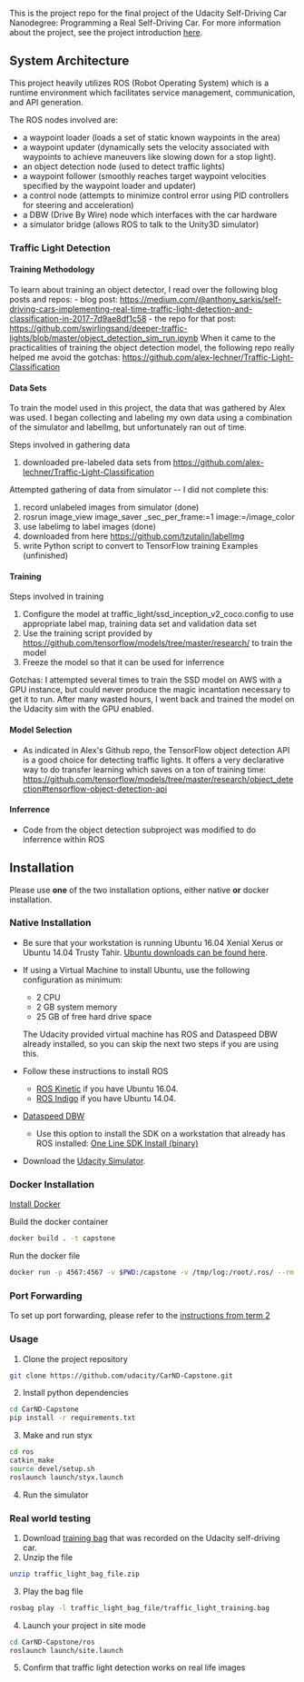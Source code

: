 This is the project repo for the final project of the Udacity Self-Driving Car Nanodegree: Programming a Real Self-Driving Car. For more information about the project, see the project introduction [here](https://classroom.udacity.com/nanodegrees/nd013/parts/6047fe34-d93c-4f50-8336-b70ef10cb4b2/modules/e1a23b06-329a-4684-a717-ad476f0d8dff/lessons/462c933d-9f24-42d3-8bdc-a08a5fc866e4/concepts/5ab4b122-83e6-436d-850f-9f4d26627fd9).

## System Architecture

This project heavily utilizes ROS (Robot Operating System) which is a runtime environment which facilitates service management, communication, and API generation.

The ROS nodes involved are:
- a waypoint loader (loads a set of static known waypoints in the area)
- a waypoint updater (dynamically sets the velocity associated with waypoints to achieve maneuvers like slowing down for a stop light).
- an object detection node (used to detect traffic lights)
- a waypoint follower (smoothly reaches target waypoint velocities specified by the waypoint loader and updater)
- a control node (attempts to minimize control error using PID controllers for steering and acceleration)
- a DBW (Drive By Wire) node which interfaces with the car hardware
- a simulator bridge (allows ROS to talk to the Unity3D simulator)

### Traffic Light Detection

#### Training Methodology

To learn about training an object detector, I read over the following blog posts and repos:
    - blog post: https://medium.com/@anthony_sarkis/self-driving-cars-implementing-real-time-traffic-light-detection-and-classification-in-2017-7d9ae8df1c58
    - the repo for that post: https://github.com/swirlingsand/deeper-traffic-lights/blob/master/object_detection_sim_run.ipynb
When it came to the practicalities of training the object detection model, the following repo really helped me avoid the gotchas:
https://github.com/alex-lechner/Traffic-Light-Classification

#### Data Sets

To train the model used in this project, the data that was gathered by Alex was used. I began collecting and labeling my own data using a combination of the simulator and labelImg, but unfortunately ran out of time.

Steps involved in gathering data
1. downloaded pre-labeled data sets from https://github.com/alex-lechner/Traffic-Light-Classification

Attempted gathering of data from simulator -- I did not complete this:
1. record unlabeled images from simulator (done)
  1. rosrun image_view image_saver _sec_per_frame:=1 image:=/image_color
1. use labelimg to label images (done)
  1. downloaded from here https://github.com/tzutalin/labelImg
1. write Python script to convert to TensorFlow training Examples (unfinished)

#### Training

Steps involved in training
1. Configure the model at traffic_light/ssd_inception_v2_coco.config to use appropriate label map, training data set and validation data set
1. Use the training script provided by https://github.com/tensorflow/models/tree/master/research/ to train the model
1. Freeze the model so that it can be used for inferrence

Gotchas: I attempted several times to train the SSD model on AWS with a GPU instance, but could never produce the magic incantation necessary to get it to run. After many wasted hours, I went back and trained the model on the Udacity sim with the GPU enabled.

#### Model Selection

- As indicated in Alex's Github repo, the TensorFlow object detection API is a good choice for detecting traffic lights. It offers a very declarative way to do transfer learning which saves on a ton of training time: https://github.com/tensorflow/models/tree/master/research/object_detection#tensorflow-object-detection-api


#### Inferrence

- Code from the object detection subproject was modified to do inferrence within ROS

## Installation

Please use **one** of the two installation options, either native **or** docker installation.

### Native Installation

* Be sure that your workstation is running Ubuntu 16.04 Xenial Xerus or Ubuntu 14.04 Trusty Tahir. [Ubuntu downloads can be found here](https://www.ubuntu.com/download/desktop).
* If using a Virtual Machine to install Ubuntu, use the following configuration as minimum:
  * 2 CPU
  * 2 GB system memory
  * 25 GB of free hard drive space

  The Udacity provided virtual machine has ROS and Dataspeed DBW already installed, so you can skip the next two steps if you are using this.

* Follow these instructions to install ROS
  * [ROS Kinetic](http://wiki.ros.org/kinetic/Installation/Ubuntu) if you have Ubuntu 16.04.
  * [ROS Indigo](http://wiki.ros.org/indigo/Installation/Ubuntu) if you have Ubuntu 14.04.
* [Dataspeed DBW](https://bitbucket.org/DataspeedInc/dbw_mkz_ros)
  * Use this option to install the SDK on a workstation that already has ROS installed: [One Line SDK Install (binary)](https://bitbucket.org/DataspeedInc/dbw_mkz_ros/src/81e63fcc335d7b64139d7482017d6a97b405e250/ROS_SETUP.md?fileviewer=file-view-default)
* Download the [Udacity Simulator](https://github.com/udacity/CarND-Capstone/releases).

### Docker Installation
[Install Docker](https://docs.docker.com/engine/installation/)

Build the docker container
```bash
docker build . -t capstone
```

Run the docker file
```bash
docker run -p 4567:4567 -v $PWD:/capstone -v /tmp/log:/root/.ros/ --rm -it capstone
```

### Port Forwarding
To set up port forwarding, please refer to the [instructions from term 2](https://classroom.udacity.com/nanodegrees/nd013/parts/40f38239-66b6-46ec-ae68-03afd8a601c8/modules/0949fca6-b379-42af-a919-ee50aa304e6a/lessons/f758c44c-5e40-4e01-93b5-1a82aa4e044f/concepts/16cf4a78-4fc7-49e1-8621-3450ca938b77)

### Usage

1. Clone the project repository
```bash
git clone https://github.com/udacity/CarND-Capstone.git
```

2. Install python dependencies
```bash
cd CarND-Capstone
pip install -r requirements.txt
```
3. Make and run styx
```bash
cd ros
catkin_make
source devel/setup.sh
roslaunch launch/styx.launch
```
4. Run the simulator

### Real world testing
1. Download [training bag](https://s3-us-west-1.amazonaws.com/udacity-selfdrivingcar/traffic_light_bag_file.zip) that was recorded on the Udacity self-driving car.
2. Unzip the file
```bash
unzip traffic_light_bag_file.zip
```
3. Play the bag file
```bash
rosbag play -l traffic_light_bag_file/traffic_light_training.bag
```
4. Launch your project in site mode
```bash
cd CarND-Capstone/ros
roslaunch launch/site.launch
```
5. Confirm that traffic light detection works on real life images
